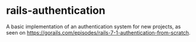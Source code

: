 # rails-authentication

A basic implementation of an authentication system for new projects, as seen on https://gorails.com/episodes/rails-7-1-authentication-from-scratch.
